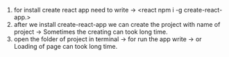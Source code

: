 1. for install create react app need to write -> <react npm i -g create-react-app.>
2. after we install create-react-app we can create the project with name of project -> <create-react-app react-theory.>
Sometimes the creating can took long time.
3. open the folder of project in terminal -> for run the app write -> <npm run start> or <yarn start>
Loading of page can took long time.